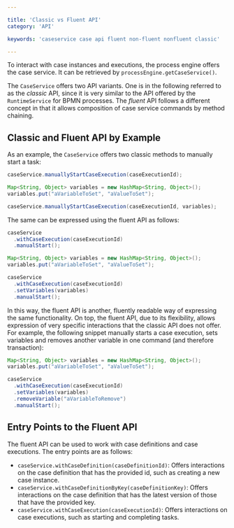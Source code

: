 ```yaml
---

title: 'Classic vs Fluent API'
category: 'API'

keywords: 'caseservice case api fluent non-fluent nonfluent classic'

---
```


<!-- move this to the user guide as soon as there is a concept on how separate CMMN and BPMN concerns in it -->

To interact with case instances and executions, the process engine offers the case service. It can be retrieved by `processEngine.getCaseService()`.

The `CaseService` offers two API variants. One is in the following referred to as the *classic* API, since it is very similar to the API offered by the `RuntimeService` for BPMN processes. The *fluent* API follows a different concept in that it allows composition of case service commands by method chaining.

## Classic and Fluent API by Example

As an example, the `CaseService` offers two classic methods to manually start a task:

```java
caseService.manuallyStartCaseExecution(caseExecutionId);

Map<String, Object> variables = new HashMap<String, Object>();
variables.put("aVariableToSet", "aValueToSet");

caseService.manuallyStartCaseExecution(caseExecutionId, variables);
```

The same can be expressed using the fluent API as follows:

```java
caseService
  .withCaseExecution(caseExecutionId)
  .manualStart();

Map<String, Object> variables = new HashMap<String, Object>();
variables.put("aVariableToSet", "aValueToSet");

caseService
  .withCaseExecution(caseExecutionId)
  .setVariables(variables)
  .manualStart();
```

In this way, the fluent API is another, fluently readable way of expressing the same functionality. On top, the fluent API, due to its flexibility, allows expression of very specific interactions that the classic API does not offer. For example, the following snippet manually starts a case execution, sets variables and removes another variable in one command (and therefore transaction):

```java
Map<String, Object> variables = new HashMap<String, Object>();
variables.put("aVariableToSet", "aValueToSet");

caseService
  .withCaseExecution(caseExecutionId)
  .setVariables(variables)
  .removeVariable("aVariableToRemove")
  .manualStart();
```


## Entry Points to the Fluent API

The fluent API can be used to work with case definitions and case executions. The entry points are as follows:

* `caseService.withCaseDefinition(caseDefinitionId)`: Offers interactions on the case definition that has the provided id, such as creating a new case instance.
* `caseService.withCaseDefinitionByKey(caseDefinitionKey)`: Offers interactions on the case definition that has the latest version of those that have the provided key.
* `caseService.withCaseExecution(caseExecutionId)`: Offers interactions on case executions, such as starting and completing tasks.
